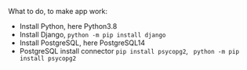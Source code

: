 What to do, to make app work:
* Install Python, here Python3.8
* Install Django, `python -m pip install django`
* Install PostgreSQL, here PostgreSQL14
* PostgreSQL install connector `pip install psycopg2`, ` python -m pip install psycopg2`